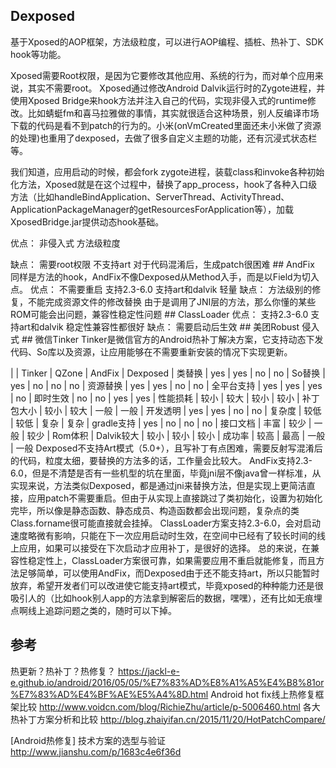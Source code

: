 ## Dexposed
基于Xposed的AOP框架，方法级粒度，可以进行AOP编程、插桩、热补丁、SDK hook等功能。
<p>
Xposed需要Root权限，是因为它要修改其他应用、系统的行为，而对单个应用来说，其实不需要root。 Xposed通过修改Android Dalvik运行时的Zygote进程，并使用Xposed Bridge来hook方法并注入自己的代码，实现非侵入式的runtime修改。比如蜻蜓fm和喜马拉雅做的事情，其实就很适合这种场景，别人反编译市场下载的代码是看不到patch的行为的。小米(onVmCreated里面还未小米做了资源的处理)也重用了dexposed，去做了很多自定义主题的功能，还有沉浸式状态栏等。
<p>
我们知道，应用启动的时候，都会fork zygote进程，装载class和invoke各种初始化方法，Xposed就是在这个过程中，替换了app_process，hook了各种入口级方法（比如handleBindApplication、ServerThread、ActivityThread、ApplicationPackageManager的getResourcesForApplication等），加载XposedBridge.jar提供动态hook基础。
<p>优点：
非侵入式
方法级粒度
<p>缺点：
需要root权限
不支持art
对于代码混淆后，生成patch很困难
## AndFix
同样是方法的hook，AndFix不像Dexposed从Method入手，而是以Field为切入点。
优点：
不需要重启
支持2.3-6.0
支持art和dalvik
轻量
缺点：
方法级别的修复，不能完成资源文件的修改替换
由于是调用了JNI层的方法，那么你懂的某些ROM可能会出问题，兼容性稳定性问题
## ClassLoader
优点：
支持2.3-6.0
支持art和dalvik
稳定性兼容性都很好
缺点：
需要启动后生效 
## 美团Robust
侵入式
## 微信Tinker
Tinker是微信官方的Android热补丁解决方案，它支持动态下发代码、So库以及资源，让应用能够在不需要重新安装的情况下实现更新。

|             | Tinker  | QZone | AndFix  | Dexposed
| 类替换       | yes     | yes   | no      | no
| So替换       | 	yes   | no    | no       | no
| 资源替换    | 	yes   |	yes   |	no 	      | no
| 全平台支持  | yes 	| yes | 	yes | 	no
| 即时生效 	  | no 	| no | 	yes | 	yes
| 性能损耗 	  | 较小 | 	较大 | 	较小 | 	较小
| 补丁包大小   | 较小 | 	较大 | 	一般 | 	一般
| 开发透明 	    | yes 	   | yes | 	no | 	no
| 复杂度       | 较低 	    | 较低 | 	复杂 | 	复杂
| gradle支持  | 	yes      | no | no | 	no
| 接口文档 	  | 丰富        | 较少 	| 一般 | 	较少
| Rom体积 	  | Dalvik较大 	| 较小 	| 较小 | 	较小
| 成功率 	  | 较高 	        | 最高 | 	一般 	| 一般
Dexposed不支持Art模式（5.0+），且写补丁有点困难，需要反射写混淆后的代码，粒度太细，要替换的方法多的话，工作量会比较大。 AndFix支持2.3-6.0，但是不清楚是否有一些机型的坑在里面，毕竟jni层不像java曾一样标准，从实现来说，方法类似Dexposed，都是通过jni来替换方法，但是实现上更简洁直接，应用patch不需要重启。但由于从实现上直接跳过了类初始化，设置为初始化完毕，所以像是静态函数、静态成员、构造函数都会出现问题，复杂点的类Class.forname很可能直接就会挂掉。 ClassLoader方案支持2.3-6.0，会对启动速度略微有影响，只能在下一次应用启动时生效，在空间中已经有了较长时间的线上应用，如果可以接受在下次启动才应用补丁，是很好的选择。
总的来说，在兼容性稳定性上，ClassLoader方案很可靠，如果需要应用不重启就能修复，而且方法足够简单，可以使用AndFix，而Dexposed由于还不能支持art，所以只能暂时放弃，希望开发者们可以改进使它能支持art模式，毕竟xposed的种种能力还是很吸引人的（比如hook别人app的方法拿到解密后的数据，嘿嘿），还有比如无痕埋点啊线上追踪问题之类的，随时可以下掉。

## 参考
热更新？热补丁？热修复？
https://jackl-e-e.github.io/android/2016/05/05/%E7%83%AD%E8%A1%A5%E4%B8%81or%E7%83%AD%E4%BF%AE%E5%A4%8D.html
Android hot fix线上热修复框架比较
http://www.voidcn.com/blog/RichieZhu/article/p-5006460.html
各大热补丁方案分析和比较
http://blog.zhaiyifan.cn/2015/11/20/HotPatchCompare/

[Android热修复] 技术方案的选型与验证
http://www.jianshu.com/p/1683c4e6f36d
